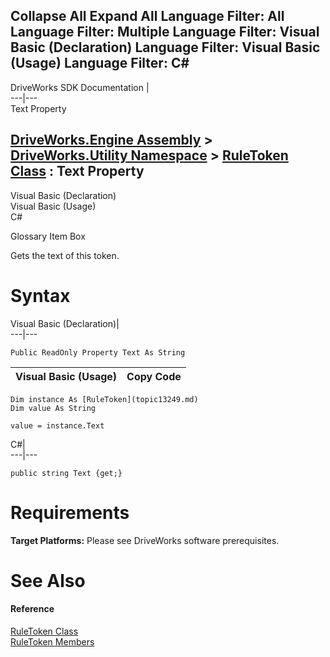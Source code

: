        

 Collapse All Expand All  Language Filter: All  Language Filter: Multiple  Language Filter: Visual Basic (Declaration) Language Filter: Visual Basic (Usage) Language Filter: C#  
---  
DriveWorks SDK Documentation  |   
---|---  
Text Property   
  
[DriveWorks.Engine Assembly](topic2156.md) > [DriveWorks.Utility Namespace](topic13190.md) > [RuleToken Class](topic13249.md) : Text Property  
---  
  
Visual Basic (Declaration)    
Visual Basic (Usage)    
C# 

Glossary Item Box

Gets the text of this token. 

# Syntax

Visual Basic (Declaration)|   
---|---  
      
    
    Public ReadOnly Property Text As String  
  
Visual Basic (Usage)| Copy Code  
---|---  
      
    
    Dim instance As [RuleToken](topic13249.md)
    Dim value As String
     
    value = instance.Text  
  
C#|   
---|---  
      
    
    public string Text {get;}  
  
# Requirements

**Target Platforms:** Please see DriveWorks software prerequisites.

# See Also

#### Reference

[RuleToken Class](topic13249.md)   
[RuleToken Members](topic13250.md)


